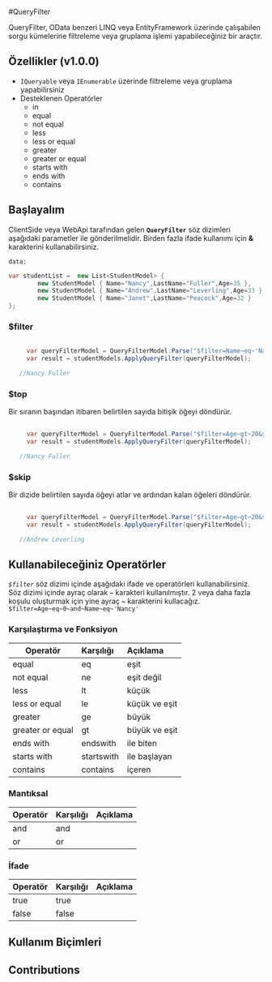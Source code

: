 #QueryFilter

QueryFilter, OData benzeri LINQ veya EntityFramework üzerinde çalışabilen sorgu kümelerine filtreleme veya gruplama işlemi yapabileceğiniz bir araçtır. 



## Özellikler (v1.0.0)


* `IQueryable` veya `IEnumerable` üzerinde filtreleme veya gruplama yapabilirsiniz
* Desteklenen Operatörler
  * in
  * equal
  * not equal
  * less
  * less or equal
  * greater
  * greater or equal
  * starts with
  * ends with
  * contains
 


## Başlayalım
ClientSide veya WebApi tarafından gelen **`QueryFilter`** söz dizimleri aşağıdaki parametler ile gönderilmelidir. Birden fazla ifade kullanımı için **&** karakterini kullanabilirsiniz.

`data:`

```csharp
var studentList =  new List<StudentModel> {
        new StudentModel { Name="Nancy",LastName="Fuller",Age=35 },
        new StudentModel { Name="Andrew",LastName="Leverling",Age=33 },
        new StudentModel { Name="Janet",LastName="Peacock",Age=32 }
};
```


### $filter

```csharp
    
     var queryFilterModel = QueryFilterModel.Parse("$filter=Name~eq~'Nancy'");
     var result = studentModels.ApplyQueryFilter(queryFilterModel);

   //Nancy Fuller         
```

### $top

Bir sıranın başından itibaren belirtilen sayıda bitişik öğeyi döndürür.


```csharp
    
     var queryFilterModel = QueryFilterModel.Parse("$filter=Age~gt~20&$top=1");
     var result = studentModels.ApplyQueryFilter(queryFilterModel);

   //Nancy Fuller         
```


### $skip

Bir dizide belirtilen sayıda öğeyi atlar ve ardından kalan öğeleri döndürür.


```csharp
    
     var queryFilterModel = QueryFilterModel.Parse("$filter=Age~gt~20&$top=1&$skip=1");
     var result = studentModels.ApplyQueryFilter(queryFilterModel);

   //Andrew Leverling         
```


## Kullanabileceğiniz Operatörler

*`$filter`* söz dizimi içinde aşağıdaki ifade ve operatörleri kullanabilirsiniz. Söz dizimi içinde ayraç olarak **`~`** karakteri kullanılmıştır. 2 veya daha fazla koşulu oluşturmak için yine ayraç **`~`** karakterini kullacağız. `$filter=Age~eq~0~and~Name~eq~'Nancy'`


### Karşılaştırma ve Fonksiyon

| Operatör          |  Karşılığı           | Açıklama  |
| -------------     |:-------------|:-----|
| equal             | eq           |   eşit |
| not equal         | ne           |   eşit değil |
| less              | lt           |   küçük |
| less or equal     | le           |   küçük ve eşit |
| greater           | ge           |   büyük |
| greater or equal  | gt           |   büyük ve eşit |
| ends with         | endswith     |   ile biten |
| starts with       | startswith   |   ile başlayan |
| contains          | contains     |   içeren |

### Mantıksal

| Operatör          |  Karşılığı  | Açıklama  |
| -------------     |:-------------|:-----|
| and               | and      |      |
| or                | or       |      |


### İfade

| Operatör          |  Karşılığı  | Açıklama  |
| -------------     |:-------------|:-----|
| true              | true      |      |
| false             | false       |      |

  
## Kullanım Biçimleri








## Contributions